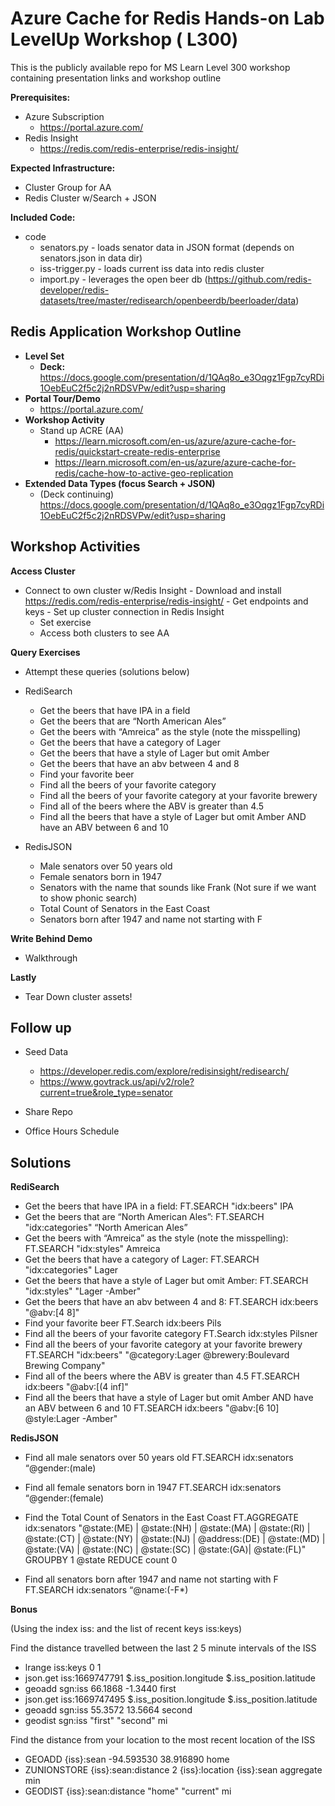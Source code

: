 # Azure Cache for Redis Hands-on Lab LevelUp Workshop ( L300) 
This is the publicly available repo for MS Learn Level 300 workshop containing presentation links and workshop outline

**Prerequisites:**
- Azure Subscription
  - https://portal.azure.com/
- Redis Insight
  - https://redis.com/redis-enterprise/redis-insight/

**Expected Infrastructure:**
- Cluster Group for AA
- Redis Cluster w/Search + JSON

**Included Code:**
- code
  - senators.py - loads senator data in JSON format (depends on senators.json in data dir)
  - iss-trigger.py - loads current iss data into redis cluster
  - import.py - leverages the open beer db (https://github.com/redis-developer/redis-datasets/tree/master/redisearch/openbeerdb/beerloader/data)


  
Redis Application Workshop Outline
------------------------------------------

- **Level Set**
  - **Deck:** https://docs.google.com/presentation/d/1QAq8o_e3Oqgz1Fgp7cyRDi1OebEuC2f5c2j2nRDSVPw/edit?usp=sharing
- **Portal Tour/Demo**
  - https://portal.azure.com/
- **Workshop Activity**
	- Stand up ACRE (AA)
    	- https://learn.microsoft.com/en-us/azure/azure-cache-for-redis/quickstart-create-redis-enterprise
    	- https://learn.microsoft.com/en-us/azure/azure-cache-for-redis/cache-how-to-active-geo-replication
- **Extended Data Types (focus Search + JSON)**
  - (Deck continuing) https://docs.google.com/presentation/d/1QAq8o_e3Oqgz1Fgp7cyRDi1OebEuC2f5c2j2nRDSVPw/edit?usp=sharing

Workshop Activities
--------------------------------------------------
**Access Cluster**
- Connect to own cluster w/Redis Insight 
  		- Download and install https://redis.com/redis-enterprise/redis-insight/
      		- Get endpoints and keys
      		- Set up cluster connection in Redis Insight
	- Set exercise
	- Access both clusters to see AA
  
**Query Exercises**
- Attempt these queries (solutions below)
- RediSearch
    - Get the beers that have IPA in a field
    - Get the beers that are “North American Ales”
    - Get the beers with “Amreica” as the style (note the misspelling)
    - Get the beers that have a category of Lager
    - Get the beers that have a style of Lager but omit Amber
    - Get the beers that have an abv between 4 and 8
    - Find your favorite beer
    - Find all the beers of your favorite category
    - Find all the beers of your favorite category at your favorite brewery
    - Find all of the beers where the ABV is greater than 4.5
    - Find all the beers that have a style of Lager but omit Amber AND have an ABV between 6 and 10


- RedisJSON
    - Male senators over 50 years old
    - Female senators born in 1947
    - Senators with the name that sounds like Frank (Not sure if we want to show phonic search)
    - Total Count of Senators in the East Coast
    - Senators born after 1947 and name not starting with F

**Write Behind Demo**
  - Walkthrough
  
**Lastly**
- Tear Down cluster assets!

Follow up
--------------------------------------------------

- Seed Data
  - https://developer.redis.com/explore/redisinsight/redisearch/
  - https://www.govtrack.us/api/v2/role?current=true&role_type=senator

- Share Repo
- Office Hours Schedule


Solutions
---------------------------------------------------

**RediSearch**
- Get the beers that have IPA in a field:
FT.SEARCH "idx:beers" IPA
- Get the beers that are “North American Ales”:
FT.SEARCH "idx:categories" “North American Ales”
- Get the beers with “Amreica” as the style (note the misspelling):
FT.SEARCH "idx:styles" Amreica
- Get the beers that have a category of Lager:
FT.SEARCH "idx:categories" Lager
- Get the beers that have a style of Lager but omit Amber:
FT.SEARCH "idx:styles" "Lager -Amber"
- Get the beers that have an abv between 4 and 8:
FT.SEARCH idx:beers "@abv:[4 8]"
- Find your favorite beer
FT.Search idx:beers Pils
- Find all the beers of your favorite category
FT.Search idx:styles Pilsner
- Find all the beers of your favorite category at your favorite brewery
FT.SEARCH "idx:beers" "@category:Lager @brewery:Boulevard Brewing Company"
- Find all of the beers where the ABV is greater than 4.5
FT.SEARCH idx:beers "@abv:[(4 inf]"
- Find all the beers that have a style of Lager but omit Amber AND have an ABV between 6 and 10
FT.SEARCH idx:beers "@abv:[6 10] @style:Lager -Amber"

**RedisJSON**
- Find all male senators over 50 years old
FT.SEARCH idx:senators “@gender:(male) 

- Find all female senators born in 1947
FT.SEARCH idx:senators “@gender:(female) 

- Find the Total Count of Senators in the East Coast
 FT.AGGREGATE idx:senators "@state:(ME) | @state:(NH) | @state:(MA) | @state:(RI) | @state:(CT) | @state:(NY) | @state:(NJ) | @address:(DE) | @state:(MD) | @state:(VA) | @state:(NC) | @state:(SC) | @state:(GA)| @state:(FL)" GROUPBY 1 @state REDUCE count 0

- Find all senators born after 1947 and name not starting with F
FT.SEARCH idx:senators “@name:(-F*)


**Bonus**

(Using the index iss:<timestamp> and the list of recent keys iss:keys)

Find the distance travelled between the last 2 5 minute intervals of the ISS
- lrange iss:keys 0 1
- json.get iss:1669747791 $.iss_position.longitude $.iss_position.latitude
- geoadd sgn:iss 66.1868 -1.3440 first
- json.get iss:1669747495 $.iss_position.longitude $.iss_position.latitude
- geoadd sgn:iss 55.3572 13.5664 second
- geodist sgn:iss "first" "second" mi

Find the distance from your location to the most recent location of the ISS
- GEOADD {iss}:sean -94.593530 38.916890 home
- ZUNIONSTORE {iss}:sean:distance 2 {iss}:location {iss}:sean aggregate min
- GEODIST {iss}:sean:distance "home" "current" mi



